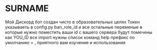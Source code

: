 # SURNAME
Мой Дискорд бот создан чисто в образовательных целях
Токен указываеть в config.py
ban_role_id и все остальные переменые в которые нужно поместить ваши id с вашего сервера будут помечены как YOU_ID
все import нужны список команд help префикс по умолчанию = , 
приятного вам изучения и использования 

